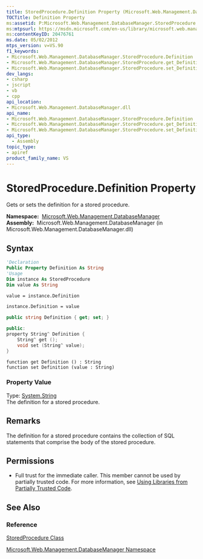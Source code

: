 ```yaml
---
title: StoredProcedure.Definition Property (Microsoft.Web.Management.DatabaseManager)
TOCTitle: Definition Property
ms:assetid: P:Microsoft.Web.Management.DatabaseManager.StoredProcedure.Definition
ms:mtpsurl: https://msdn.microsoft.com/en-us/library/microsoft.web.management.databasemanager.storedprocedure.definition(v=VS.90)
ms:contentKeyID: 20476761
ms.date: 05/02/2012
mtps_version: v=VS.90
f1_keywords:
- Microsoft.Web.Management.DatabaseManager.StoredProcedure.Definition
- Microsoft.Web.Management.DatabaseManager.StoredProcedure.get_Definition
- Microsoft.Web.Management.DatabaseManager.StoredProcedure.set_Definition
dev_langs:
- csharp
- jscript
- vb
- cpp
api_location:
- Microsoft.Web.Management.DatabaseManager.dll
api_name:
- Microsoft.Web.Management.DatabaseManager.StoredProcedure.Definition
- Microsoft.Web.Management.DatabaseManager.StoredProcedure.get_Definition
- Microsoft.Web.Management.DatabaseManager.StoredProcedure.set_Definition
api_type:
  - Assembly
topic_type:
- apiref
product_family_name: VS
---
```


# StoredProcedure.Definition Property

Gets or sets the definition for a stored procedure.

**Namespace:**  [Microsoft.Web.Management.DatabaseManager](microsoft-web-management-databasemanager-namespace.md)  
**Assembly:**  Microsoft.Web.Management.DatabaseManager (in Microsoft.Web.Management.DatabaseManager.dll)

## Syntax

```vb
'Declaration
Public Property Definition As String
'Usage
Dim instance As StoredProcedure
Dim value As String

value = instance.Definition

instance.Definition = value
```

```csharp
public string Definition { get; set; }
```

```cpp
public:
property String^ Definition {
    String^ get ();
    void set (String^ value);
}
```

```jscript
function get Definition () : String
function set Definition (value : String)
```

### Property Value

Type: [System.String](https://msdn.microsoft.com/library/s1wwdcbf)  
The definition for a stored procedure.  

## Remarks

The definition for a stored procedure contains the collection of SQL statements that comprise the body of the stored procedure.

## Permissions

  - Full trust for the immediate caller. This member cannot be used by partially trusted code. For more information, see [Using Libraries from Partially Trusted Code](https://msdn.microsoft.com/library/8skskf63).

## See Also

### Reference

[StoredProcedure Class](storedprocedure-class-microsoft-web-management-databasemanager.md)

[Microsoft.Web.Management.DatabaseManager Namespace](microsoft-web-management-databasemanager-namespace.md)

